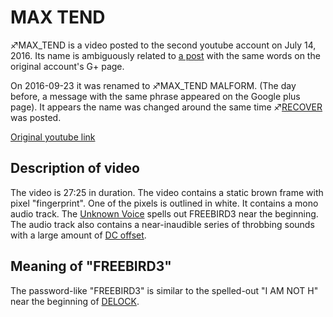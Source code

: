 # MAX TEND

♐MAX\_TEND is a video posted to the second youtube account on July 14, 2016. Its name is ambiguously related to [a post](https://plus.google.com/100522957117354193465/posts/KJUyUJ3xtV4) with the same words on the original account's G+ page.

On 2016-09-23 it was renamed to ♐MAX\_TEND MALFORM. (The day before, a message with the same phrase appeared on the Google plus page). It appears the name was changed around the same time ♐[RECOVER](RECOVER "wikilink") was posted.

[Original youtube link](https://youtu.be/rc__oa08k4Q)

## Description of video

The video is 27:25 in duration. The video contains a static brown frame with pixel "fingerprint". One of the pixels is outlined in white. It contains a mono audio track. The [Unknown Voice](Unknown_Voice "wikilink") spells out FREEBIRD3 near the beginning. The audio track also contains a near-inaudible series of throbbing sounds with a large amount of [DC offset](DC_offset "wikilink").

## Meaning of "FREEBIRD3"

The password-like "FREEBIRD3" is similar to the spelled-out "I AM NOT H" near the beginning of [DELOCK](DELOCK "wikilink").

